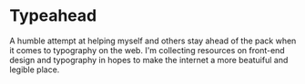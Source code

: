 # Typeahead
A humble attempt at helping myself and others stay ahead of the pack when it comes to typography on the web. I'm collecting resources on front-end design and typography in hopes to make the internet a more beatuiful and legible place.